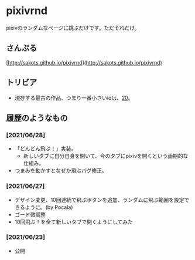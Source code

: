 # pixivrnd

pixivのランダムなページに跳ぶだけです。ただそれだけ。

## さんぷる

[http://sakots.github.io/pixivrnd](http://sakots.github.io/pixivrnd)

## トリビア

- 現存する最古の作品、つまり一番小さいidは、[20](https://www.pixiv.net/artworks/20)。

## 履歴のようなもの

### [2021/06/28]

- 「どんどん飛ぶ！」実装。
  - 新しいタブに自分自身を開いて、今のタブにpixivを開くという画期的な仕組み。
- つまみを動かすとなぜか飛ぶバグ修正。

### [2021/06/27]

- デザイン変更、10回連続で飛ぶボタンを追加、ランダムに飛ぶ範囲を設定できるように。(by Pocala)
- ゴード微調整
- 10回飛ぶ！を全て新しいタブで開くようにしてみた

### [2021/06/23]

- 公開
